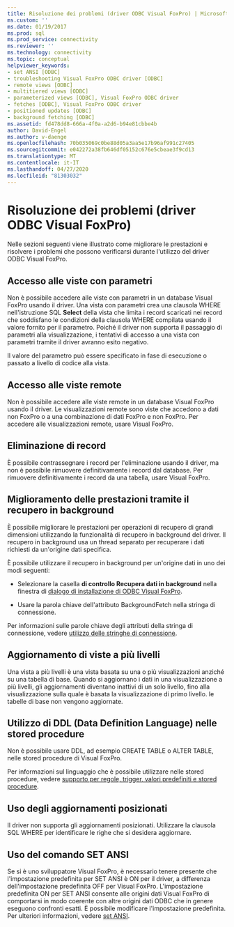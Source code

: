 ```yaml
---
title: Risoluzione dei problemi (driver ODBC Visual FoxPro) | Microsoft Docs
ms.custom: ''
ms.date: 01/19/2017
ms.prod: sql
ms.prod_service: connectivity
ms.reviewer: ''
ms.technology: connectivity
ms.topic: conceptual
helpviewer_keywords:
- set ANSI [ODBC]
- troubleshooting Visual FoxPro ODBC driver [ODBC]
- remote views [ODBC]
- multitiered views [ODBC]
- parameterized views [ODBC], Visual FoxPro ODBC driver
- fetches [ODBC], Visual FoxPro ODBC driver
- positioned updates [ODBC]
- background fetching [ODBC]
ms.assetid: fd478dd8-666a-4f0a-a2d6-b94e81cbbe4b
author: David-Engel
ms.author: v-daenge
ms.openlocfilehash: 70b035069c0be88d05a3aa5e17b96af991c27405
ms.sourcegitcommit: e042272a38fb646df05152c676e5cbeae3f9cd13
ms.translationtype: MT
ms.contentlocale: it-IT
ms.lasthandoff: 04/27/2020
ms.locfileid: "81303032"
---
```

# <a name="troubleshooting-visual-foxpro-odbc-driver"></a>Risoluzione dei problemi (driver ODBC Visual FoxPro)
Nelle sezioni seguenti viene illustrato come migliorare le prestazioni e risolvere i problemi che possono verificarsi durante l'utilizzo del driver ODBC Visual FoxPro.  
  
## <a name="accessing-parameterized-views"></a>Accesso alle viste con parametri  
 Non è possibile accedere alle viste con parametri in un database Visual FoxPro usando il driver. Una vista con parametri crea una clausola WHERE nell'istruzione SQL **Select** della vista che limita i record scaricati nei record che soddisfano le condizioni della clausola WHERE compilata usando il valore fornito per il parametro. Poiché il driver non supporta il passaggio di parametri alla visualizzazione, i tentativi di accesso a una vista con parametri tramite il driver avranno esito negativo.  
  
 Il valore del parametro può essere specificato in fase di esecuzione o passato a livello di codice alla vista.  
  
## <a name="accessing-remote-views"></a>Accesso alle viste remote  
 Non è possibile accedere alle viste remote in un database Visual FoxPro usando il driver. Le visualizzazioni remote sono viste che accedono a dati non FoxPro o a una combinazione di dati FoxPro e non FoxPro. Per accedere alle visualizzazioni remote, usare Visual FoxPro.  
  
## <a name="deleting-records"></a>Eliminazione di record  
 È possibile contrassegnare i record per l'eliminazione usando il driver, ma non è possibile rimuovere definitivamente i record dal database. Per rimuovere definitivamente i record da una tabella, usare Visual FoxPro.  
  
## <a name="increasing-performance-using-background-fetching"></a>Miglioramento delle prestazioni tramite il recupero in background  
 È possibile migliorare le prestazioni per operazioni di recupero di grandi dimensioni utilizzando la funzionalità di recupero in background del driver. Il recupero in background usa un thread separato per recuperare i dati richiesti da un'origine dati specifica.  
  
 È possibile utilizzare il recupero in background per un'origine dati in uno dei modi seguenti:  
  
-   Selezionare la casella **di controllo Recupera dati in background** nella finestra di [dialogo di installazione di ODBC Visual FoxPro](../../odbc/microsoft/odbc-visual-foxpro-setup-dialog-box.md).  
  
-   Usare la parola chiave dell'attributo BackgroundFetch nella stringa di connessione.  
  
 Per informazioni sulle parole chiave degli attributi della stringa di connessione, vedere [utilizzo delle stringhe di connessione](../../odbc/microsoft/using-connection-strings.md).  
  
## <a name="updating-multitiered-views"></a>Aggiornamento di viste a più livelli  
 Una vista a più livelli è una vista basata su una o più visualizzazioni anziché su una tabella di base. Quando si aggiornano i dati in una visualizzazione a più livelli, gli aggiornamenti diventano inattivi di un solo livello, fino alla visualizzazione sulla quale è basata la visualizzazione di primo livello. le tabelle di base non vengono aggiornate.  
  
## <a name="using-data-definition-language-ddl-in-stored-procedures"></a>Utilizzo di DDL (Data Definition Language) nelle stored procedure  
 Non è possibile usare DDL, ad esempio CREATE TABLE o ALTER TABLE, nelle stored procedure di Visual FoxPro.  
  
 Per informazioni sul linguaggio che è possibile utilizzare nelle stored procedure, vedere [supporto per regole, trigger, valori predefiniti e stored procedure](../../odbc/microsoft/support-rules-triggers-defaults-stored-procedures-visual-foxpro-odbc-driver.md).  
  
## <a name="using-positioned-updates"></a>Uso degli aggiornamenti posizionati  
 Il driver non supporta gli aggiornamenti posizionati. Utilizzare la clausola SQL WHERE per identificare le righe che si desidera aggiornare.  
  
## <a name="using-the-set-ansi-command"></a>Uso del comando SET ANSI  
 Se si è uno sviluppatore Visual FoxPro, è necessario tenere presente che l'impostazione predefinita per SET ANSI è ON per il driver, a differenza dell'impostazione predefinita OFF per Visual FoxPro. L'impostazione predefinita ON per SET ANSI consente alle origini dati Visual FoxPro di comportarsi in modo coerente con altre origini dati ODBC che in genere eseguono confronti esatti. È possibile modificare l'impostazione predefinita. Per ulteriori informazioni, vedere [set ANSI](../../odbc/microsoft/set-ansi-command.md).
